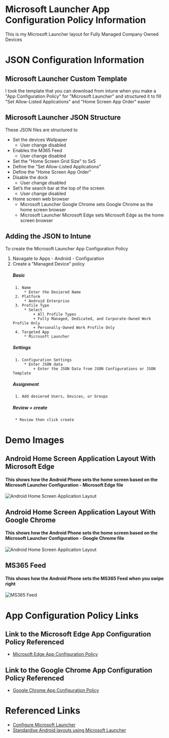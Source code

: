 # Microsoft Launcher App Configuration Policy Information

This is my Microsoft Launcher layout for Fully Managed Company Owned Devices

# JSON Configuration Information

## Microsoft Launcher Custom Template

I took the template that you can download from intune when you make a "App Configuration Policy" for "Microsoft Launcher" and structured it to fill "Set Allow-Listed Applications" and "Home Screen App Order" easier

## Microsoft Launcher JSON Structure

These JSON files are structured to

* Set the devices Wallpaper
    + User change disabled
* Enables the M365 Feed
    + User change disabled
* Set the "Home Screen Grid Size" to 5x5
* Define the "Set Allow-Listed Applications"
* Define the "Home Screen App Order"
* Disable the dock
    + User change disabled
* Set’s the search bar at the top of the screen
    + User change disabled
* Home screen web browser
    + Microsoft Launcher Google Chrome sets Google Chrome as the home screen browser
    + Microsoft Launcher Microsoft Edge sets Microsoft Edge as the home screen browser

## Adding the JSON to Intune

To create the Microsoft Launcher App Configuration Policy
1. Navagate to Apps - Android - Configuration
2. Create a "Managed Device" policy
    ##### Basic
        1. Name
            * Enter the Desiered Name
        2. Platform
            * Android Enterprise
        3. Profile Type
            * Select
                + All Profile Types
                + Fully Managed, Dedicated, and Corporate-Owned Work Profile Only
                + Personally-Owned Work Profile Only
        4. Targeted App
            * Microsoft Launcher
    ##### Settings
        1. Configuration Settings
            * Enter JSON data
                + Enter the JSON Data from JSON Configurations or JSON Template
    ##### Assignment
        1. Add desiered Users, Devices, or Groups
    ##### Review + create
        * Review then click create

# Demo Images

## Android Home Screen Application Layout With Microsoft Edge

#### This shows how the Android Phone sets the home screen based on the Microsoft Launcher Configuration - Microsoft Edge file

![Android Home Screen Application Layout](https://ldgithubstorageaccount.blob.core.windows.net/githubimages/Microsoft%20Launcher%20App%20Configuration%20Policy%20Information/Home%20Screen%20Edge%20270%20x%20600.png)

## Android Home Screen Application Layout With Google Chrome

#### This shows how the Android Phone sets the home screen based on the Microsoft Launcher Configuration - Google Chrome file

![Android Home Screen Application Layout](https://ldgithubstorageaccount.blob.core.windows.net/githubimages/Microsoft%20Launcher%20App%20Configuration%20Policy%20Information/Home%20Screen%20Chrome%20270%20x%20600.png)

## MS365 Feed

#### This shows how the Android Phone sets the MS365 Feed when you swipe right

![MS365 Feed](https://ldgithubstorageaccount.blob.core.windows.net/githubimages/Microsoft%20Launcher%20App%20Configuration%20Policy%20Information/M365%20Feed%20270%20x%20600.png)

# App Configuration Policy Links

## Link to the Microsoft Edge App Configuration Policy Referenced

* [Microsoft Edge App Configuration Policy ](https://github.com/Lyric-Duda/Intune-Android-Microsoft-Edge-App-Configuration-Policy)

## Link to the Google Chrome App Configuration Policy Referenced

* [Google Chrome App Configuration Policy ](https://github.com/Lyric-Duda/Intune-Android-Google-Chrome-App-Configuration-Policy)

# Referenced Links

* [Configure Microsoft Launcher](https://learn.microsoft.com/en-us/mem/intune/apps/configure-microsoft-launcher)
* [Standardise Android layouts using Microsoft Launcher](https://letsconfigmgr.com/mem-standardise-android-layouts-using-microsoft-launcher)